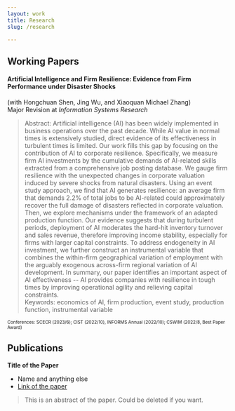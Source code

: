 ```yaml
---
layout: work
title: Research
slug: /research

---
```


## Working Papers

#### Artificial Intelligence and Firm Resilience: Evidence from Firm Performance under Disaster Shocks ####
 
(with Hongchuan Shen, Jing Wu, and Xiaoquan Michael Zhang)
</br>
Major Revision at *Information Systems Research*
</br>

> Abstract: Artificial intelligence (AI) has been widely implemented in business operations over the past decade. While AI value in normal times is extensively studied, direct evidence of its effectiveness in turbulent times is limited. Our work fills this gap by focusing on the contribution of AI to corporate resilience. Specifically, we measure firm AI investments by the cumulative demands of AI-related skills extracted from a comprehensive job posting database. We gauge firm resilience with the unexpected changes in corporate valuation induced by severe shocks from natural disasters. Using an event study approach, we find that AI generates resilience: an average firm that demands 2.2\% of total jobs to be AI-related could approximately recover the full damage of disasters reflected in corporate valuation. Then, we explore mechanisms under the framework of an adapted production function. Our evidence suggests that during turbulent periods, deployment of AI moderates the hard-hit inventory turnover and sales revenue, therefore improving income stability, especially for firms with larger capital constraints. To address endogeneity in AI investment, we further construct an instrumental variable that combines the within-firm geographical variation of employment with the arguably exogenous across-firm regional variation of AI development. In summary, our paper identifies an important aspect of AI effectiveness -- AI provides companies with resilience in tough times by improving operational agility and relieving capital constraints. </br> Keywords: economics of AI, firm production, event study, production function, instrumental variable

<font size="1"> Conferences: SCECR (2023/6); CIST (2022/10), INFORMS Annual (2022/10); CSWIM (2022/8, Best Paper Award) </font>



## Publications

**Title of the Paper**

- Name and anything else
- [Link of the paper]()

> This is an abstract of the paper. Could be deleted if you want.

